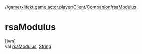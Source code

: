 //[game](../../../../index.md)/[xlitekt.game.actor.player](../../index.md)/[Client](../index.md)/[Companion](index.md)/[rsaModulus](rsa-modulus.md)

# rsaModulus

[jvm]\
val [rsaModulus](rsa-modulus.md): [String](https://kotlinlang.org/api/latest/jvm/stdlib/kotlin/-string/index.html)
